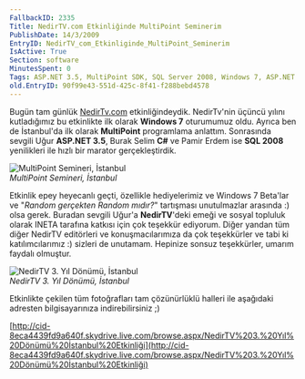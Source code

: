 ```yaml
---
FallbackID: 2335
Title: NedirTV.com Etkinliğinde MultiPoint Seminerim
PublishDate: 14/3/2009
EntryID: NedirTV_com_Etkinliginde_MultiPoint_Seminerim
IsActive: True
Section: software
MinutesSpent: 0
Tags: ASP.NET 3.5, MultiPoint SDK, SQL Server 2008, Windows 7, ASP.NET
old.EntryID: 90f99e43-551d-425c-8f41-f288bebd4578
---
```

Bugün tam günlük
[NedirTv.com](http://www.nedirtv.com/haber/nedirtvcom-Seminerleri---Istanbul-14-Mart-2009.aspx)
etkinliğindeydik. NedirTv'nin üçüncü yılını kutladığımız bu etkinlikte
ilk olarak **Windows 7** oturumumuz oldu. Ayrıca ben de İstanbul'da ilk
olarak **MultiPoint** programlama anlattım. Sonrasında sevgili Uğur
**ASP.NET 3.5**, Burak Selim **C\#** ve Pamir Erdem ise **SQL 2008**
yenilikleri ile hızlı bir marator gerçekleştirdik.

![MultiPoint Semineri,
İstanbul](http://cdn.daron.yondem.com/assets/2335/14032009_1.jpg)\
*MultiPoint Semineri, İstanbul*

Etkinlik epey heyecanlı geçti, özellikle hediyelerimiz ve Windows 7
Beta'lar ve "*Random gerçekten Random mıdır?*" tartışması unutulmazlar
arasında :) olsa gerek. Buradan sevgili Uğur'a **NedirTV**'deki emeği ve
sosyal topluluk olarak INETA tarafına katkısı için çok teşekkür
ediyorum. Diğer yandan tüm diğer NedirTV editörleri ve konuşmacılarımıza
da çok teşekkürler ve tabi ki katılımcılarımız :) sizleri de unutamam.
Hepinize sonsuz teşekkürler, umarım faydalı olmuştur.

![NedirTV 3. Yıl Dönümü,
İstanbul](http://cdn.daron.yondem.com/assets/2335/14032009_2.jpg)\
*NedirTV 3. Yıl Dönümü, İstanbul*

Etkinlikte çekilen tüm fotoğrafları tam çözünürlüklü halleri ile
aşağıdaki adresten bilgisayarınıza indirebilirsiniz ;)

[http://cid-8eca4439fd9a640f.skydrive.live.com/browse.aspx/NedirTV%203.%20Yıl%20Dönümü%20İstanbul%20Etkinliği](http://cid-8eca4439fd9a640f.skydrive.live.com/browse.aspx/NedirTV%203.%20Yıl%20Dönümü%20İstanbul%20Etkinliği)



